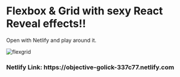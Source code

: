 <h1>Flexbox & Grid with sexy React Reveal effects!! </h1>

<p>Open with Netlify and play around it. </p>

![flexgrid](https://user-images.githubusercontent.com/57728302/73581537-8a382400-4457-11ea-9269-c934a9dfabb7.gif)

<h3>Netlify Link: https://objective-golick-337c77.netlify.com</h3>
